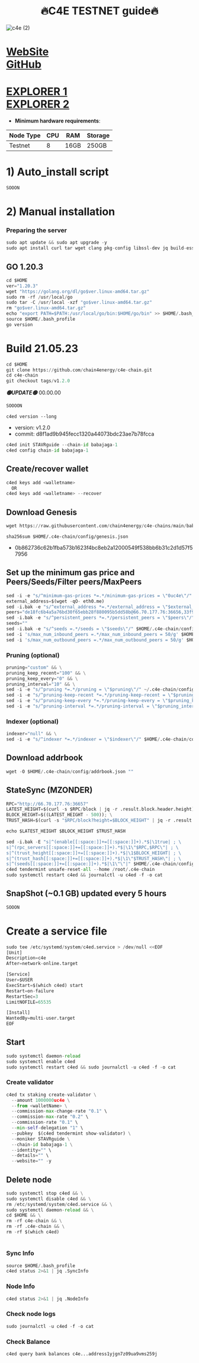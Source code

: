 <h1 align="center"> 🔥C4E TESTNET guide🔥</h1>

![c4e (2)](https://user-images.githubusercontent.com/44331529/216780015-d723d176-ae86-403e-aab6-7d7e6254a144.png)


[WebSite](https://c4e.io/) \
[GitHub](https://github.com/chain4energy/c4e-chain.git)
=
[EXPLORER 1]() \
[EXPLORER 2](https://explorer-testnet.c4e.io/validators)
=

- **Minimum hardware requirements**:

| Node Type |CPU | RAM  | Storage  | 
|-----------|----|------|----------|
| Testnet   |   8| 16GB | 250GB   |


# 1) Auto_install script
```python
SOOON
```

# 2) Manual installation

### Preparing the server

```python
sudo apt update && sudo apt upgrade -y
sudo apt install curl tar wget clang pkg-config libssl-dev jq build-essential bsdmainutils git make ncdu gcc git jq chrony liblz4-tool -y
```

## GO 1.20.3
```python
cd $HOME
ver="1.20.3"
wget "https://golang.org/dl/go$ver.linux-amd64.tar.gz"
sudo rm -rf /usr/local/go
sudo tar -C /usr/local -xzf "go$ver.linux-amd64.tar.gz"
rm "go$ver.linux-amd64.tar.gz"
echo "export PATH=$PATH:/usr/local/go/bin:$HOME/go/bin" >> $HOME/.bash_profile
source $HOME/.bash_profile
go version
```

# Build 21.05.23
```python
cd $HOME
git clone https://github.com/chain4energy/c4e-chain.git
cd c4e-chain
git checkout tags/v1.2.0
```
*******🟢UPDATE🟢******* 00.00.00
```python
SOOOON
```

`c4ed version --long`
- version: v1.2.0
- commit: d8f1ad9b945fecc1320a44073bdc23ae7b78fcca

```python
c4ed init STAVRguide --chain-id babajaga-1
c4ed config chain-id babajaga-1
```    

## Create/recover wallet
```python
c4ed keys add <walletname>
  OR
c4ed keys add <walletname> --recover
```

## Download Genesis
```python
wget https://raw.githubusercontent.com/chain4energy/c4e-chains/main/babajaga-1/genesis.json -O $HOME/.c4e-chain/config/genesis.json
```

`sha256sum $HOME/.c4e-chain/config/genesis.json`
+ 0b862736c62b1fba573b1623f4bc8eb2a12000549f538bb6b31c2d1d57f57956

## Set up the minimum gas price and Peers/Seeds/Filter peers/MaxPeers
```python
sed -i -e "s/^minimum-gas-prices *=.*/minimum-gas-prices = \"0uc4e\"/" $HOME/.c4e-chain/config/app.toml
external_address=$(wget -qO- eth0.me) 
sed -i.bak -e "s/^external_address *=.*/external_address = \"$external_address:26656\"/" $HOME/.c4e-chain/config/config.toml
peers="de18fc6b4a5a76bd30f65ebb28f880095b5dd58b@66.70.177.76:36656,33f90a0ac7e8f48305ea7e64610b789bbbb33224@151.80.19.186:36656"
sed -i.bak -e "s/^persistent_peers *=.*/persistent_peers = \"$peers\"/" $HOME/.c4e-chain/config/config.toml
seeds=""
sed -i.bak -e "s/^seeds =.*/seeds = \"$seeds\"/" $HOME/.c4e-chain/config/config.toml
sed -i 's/max_num_inbound_peers =.*/max_num_inbound_peers = 50/g' $HOME/.c4e-chain/config/config.toml
sed -i 's/max_num_outbound_peers =.*/max_num_outbound_peers = 50/g' $HOME/.c4e-chain/config/config.toml
```

### Pruning (optional)
```python
pruning="custom" && \
pruning_keep_recent="100" && \
pruning_keep_every="0" && \
pruning_interval="10" && \
sed -i -e "s/^pruning *=.*/pruning = \"$pruning\"/" ~/.c4e-chain/config/app.toml && \
sed -i -e "s/^pruning-keep-recent *=.*/pruning-keep-recent = \"$pruning_keep_recent\"/" ~/.c4e-chain/config/app.toml && \
sed -i -e "s/^pruning-keep-every *=.*/pruning-keep-every = \"$pruning_keep_every\"/" ~/.c4e-chain/config/app.toml && \
sed -i -e "s/^pruning-interval *=.*/pruning-interval = \"$pruning_interval\"/" ~/.c4e-chain/config/app.toml
```
### Indexer (optional) 
```python
indexer="null" && \
sed -i -e "s/^indexer *=.*/indexer = \"$indexer\"/" $HOME/.c4e-chain/config/config.toml
```

## Download addrbook
```python
wget -O $HOME/.c4e-chain/config/addrbook.json ""
```
## StateSync (MZONDER)
```python
RPC="http://66.70.177.76:36657"
LATEST_HEIGHT=$(curl -s $RPC/block | jq -r .result.block.header.height); \
BLOCK_HEIGHT=$((LATEST_HEIGHT - 500)); \
TRUST_HASH=$(curl -s "$RPC/block?height=$BLOCK_HEIGHT" | jq -r .result.block_id.hash)

echo $LATEST_HEIGHT $BLOCK_HEIGHT $TRUST_HASH

sed -i.bak -E "s|^(enable[[:space:]]+=[[:space:]]+).*$|\1true| ; \
s|^(rpc_servers[[:space:]]+=[[:space:]]+).*$|\1\"$RPC,$RPC\"| ; \
s|^(trust_height[[:space:]]+=[[:space:]]+).*$|\1$BLOCK_HEIGHT| ; \
s|^(trust_hash[[:space:]]+=[[:space:]]+).*$|\1\"$TRUST_HASH\"| ; \
s|^(seeds[[:space:]]+=[[:space:]]+).*$|\1\"\"|" $HOME/.c4e-chain/config/config.toml
c4ed tendermint unsafe-reset-all --home /root/.c4e-chain
sudo systemctl restart c4ed && journalctl -u c4ed -f -o cat
```
## SnapShot (~0.1 GB) updated every 5 hours
```python
SOOON
```

# Create a service file
```python
sudo tee /etc/systemd/system/c4ed.service > /dev/null <<EOF
[Unit]
Description=c4e
After=network-online.target

[Service]
User=$USER
ExecStart=$(which c4ed) start
Restart=on-failure
RestartSec=3
LimitNOFILE=65535

[Install]
WantedBy=multi-user.target
EOF
```

## Start
```python
sudo systemctl daemon-reload
sudo systemctl enable c4ed
sudo systemctl restart c4ed && sudo journalctl -u c4ed -f -o cat
```

### Create validator
```python
c4ed tx staking create-validator \
  --amount 1000000uc4e \
  --from <walletName> \
  --commission-max-change-rate "0.1" \
  --commission-max-rate "0.2" \
  --commission-rate "0.1" \
  --min-self-delegation "1" \
  --pubkey  $(c4ed tendermint show-validator) \
  --moniker STAVRguide \
  --chain-id babajaga-1 \
  --identity="" \
  --details="" \
  --website="" -y
```

## Delete node
```python
sudo systemctl stop c4ed && \
sudo systemctl disable c4ed && \
rm /etc/systemd/system/c4ed.service && \
sudo systemctl daemon-reload && \
cd $HOME && \
rm -rf c4e-chain && \
rm -rf .c4e-chain && \
rm -rf $(which c4ed)
```
#
### Sync Info
```python
source $HOME/.bash_profile
c4ed status 2>&1 | jq .SyncInfo
```
### Node Info
```python
c4ed status 2>&1 | jq .NodeInfo
```
### Check node logs
```python
sudo journalctl -u c4ed -f -o cat
```
### Check Balance
```python
c4ed query bank balances c4e...address1yjgn7z09ua9vms259j
```
